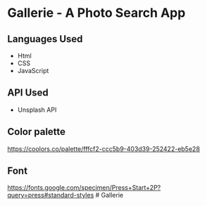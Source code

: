 # Gallerie - A Photo Search App


## Languages Used

- Html
- CSS
- JavaScript

## API Used 

- Unsplash API 

## Color palette

https://coolors.co/palette/fffcf2-ccc5b9-403d39-252422-eb5e28

## Font

https://fonts.google.com/specimen/Press+Start+2P?query=press#standard-styles
#   G a l l e r i e 
 
 